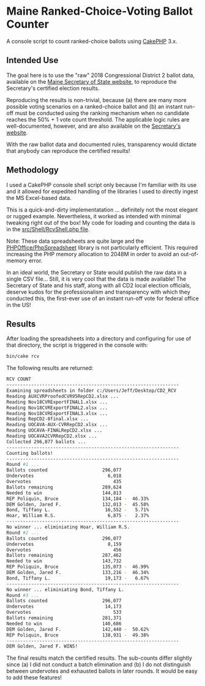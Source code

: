 # Maine Ranked-Choice-Voting Ballot Counter

A console script to count ranked-choice ballots using [CakePHP](https://cakephp.org) 3.x.

## Intended Use

The goal here is to use the "raw" 2018 Congressional District 2 ballot data, available on the [Maine Secretary of State website](https://www.maine.gov/sos/cec/elec/results/results18.html), to reproduce the Secretary's certified election results.

Reproducing the results is non-trivial, because (a) there are many more possible voting scenarios on a ranked-choice ballot and (b) an instant run-off must be conducted using the ranking mechanism when no candidate reaches the 50% + 1 vote count threshold. The applicable logic rules are well-documented, however, and are also available on the [Secretary's website](https://www.maine.gov/sos/cec/rules/29/250/250c535.docx).

With the raw ballot data and documented rules, transparency would dictate that anybody can reproduce the certified results!

## Methodology

I used a CakePHP console shell script only because I'm familiar with its use and it allowed for expedited handling of the libraries I used to directly ingest the MS Excel-based data.

This is a quick-and-dirty implementatation ... definitely not the most elegant or rugged example. Nevertheless, it worked as intended with minimal tweaking right out of the box! My code for loading and counting the data is in the [src/Shell/RcvShell.php file](https://github.com/thumbtech/me_cd2_rcv_counter/blob/master/src/Shell/RcvShell.php).

Note: These data spreadsheets are quite large and the [PHPOffice/PhpSpreadsheet](https://github.com/PHPOffice/PhpSpreadsheet) library is not particularly efficient. This required increasing the PHP memory allocation to 2048M in order to avoid an out-of-memory error.

In an ideal world, the Secretary or State would publish the raw data in a single CSV file... Still, it is very cool that the data is made available! The Secretary of State and his staff, along with all CD2 local election officials, deserve kudos for the professionalism and transparency with which they conducted this, the first-ever use of an instant run-off vote for federal office in the US!

## Results

After loading the spreadsheets into a directory and configuring for use of that directory, the script is triggered in the console with:

```bash
bin/cake rcv
```

The following results are returned:

```bash
RCV COUNT
---------------------------------------------------------------
Examining spreadsheets in folder c:/Users/Jeff/Desktop/CD2_RCV
Reading AUXCVRProofedCVR95RepCD2.xlsx ...
Reading Nov18CVRExportFINAL1.xlsx ...
Reading Nov18CVRExportFINAL2.xlsx ...
Reading Nov18CVRExportFINAL3.xlsx ...
Reading RepCD2-8final.xlsx ...
Reading UOCAVA-AUX-CVRRepCD2.xlsx ...
Reading UOCAVA-FINALRepCD2.xlsx ...
Reading UOCAVA2CVRRepCD2.xlsx ...
Collected 296,077 ballots ...
---------------------------------------------------------------
Counting ballots!
---------------------------------------------------------------
Round #1 ...
Ballots counted                    296,077
Undervotes                           6,018
Overvotes                              435
Ballots remaining                  289,624
Needed to win                      144,813
REP Poliquin, Bruce                134,184 -  46.33%
DEM Golden, Jared F.               132,013 -  45.58%
Bond, Tiffany L.                    16,552 -   5.71%
Hoar, William R.S.                   6,875 -   2.37%
---------------------------------------------------------------
No winner ... eliminiating Hoar, William R.S.
Round #2 ...
Ballots counted                    296,077
Undervotes                           8,159
Overvotes                              456
Ballots remaining                  287,462
Needed to win                      143,732
REP Poliquin, Bruce                135,073 -  46.99%
DEM Golden, Jared F.               133,216 -  46.34%
Bond, Tiffany L.                    19,173 -   6.67%
---------------------------------------------------------------
No winner ... eliminiating Bond, Tiffany L.
Round #3 ...
Ballots counted                    296,077
Undervotes                          14,173
Overvotes                              533
Ballots remaining                  281,371
Needed to win                      140,686
DEM Golden, Jared F.               142,440 -  50.62%
REP Poliquin, Bruce                138,931 -  49.38%
---------------------------------------------------------------
DEM Golden, Jared F. WINS!
```

The final results match the certified results. The sub-counts differ slightly since (a) I did not conduct a batch elimination and (b) I do not distinguish between undervotes and exhausted ballots in later rounds. It would be easy to add these features!